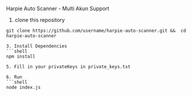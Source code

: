 Harpie Auto Scanner - Multi Akun Support

1. clone this repository
```shell
git clone https://github.com/username/harpie-auto-scanner.git &&  cd harpie-auto-scanner

3. Install Dependencies 
```shell
npm install

5. Fill in your privateKeys in private_keys.txt

6. Run   
```shell
node index.js
